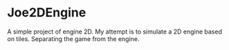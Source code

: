 # Joe2DEngine
A simple project of engine 2D.
My attempt is to simulate a 2D engine based on tiles. Separating the game from the engine.
